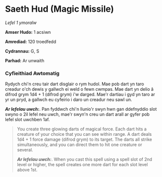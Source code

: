 # Saeth Hud (Magic Missile)

*Lefel 1 ymoralw*

**Amser Hudo:** 1 acsiwn

**Amrediad:** 120 troedfedd

**Cydrannau:** G, S

**Parhad:** Ar unwaith

### Cyfieithiad Awtomatig

Rydych chi'n creu tair dart disglair o rym hudol. Mae pob dart yn taro creadur o'ch dewis y gallwch ei weld o fewn cwmpas. Mae dart yn delio â difrod grym 1d4 + 1 (difrod grym) i'w darged. Mae'r dartiau i gyd yn taro ar yr un pryd, a gallwch eu cyfeirio i daro un creadur neu sawl un.

***Ar lefelau uwch:***. Pan fyddwch chi'n llunio'r swyn hwn gan ddefnyddio slot swyno o 2il lefel neu uwch, mae'r swyn'n creu un dart arall ar gyfer pob lefel slot uwchben 1af.

>  You create three glowing darts of magical force. Each dart hits a creature of your choice that you can see within range. A dart deals 1d4 + 1 force damage (difrod grym) to its target. The darts all strike simultaneously, and you can direct them to hit one creature or several.
>  
>  ***Ar lefelau uwch:***. When you cast this spell using a spell slot of 2nd level or higher, the spell creates one more dart for each slot level above 1st.